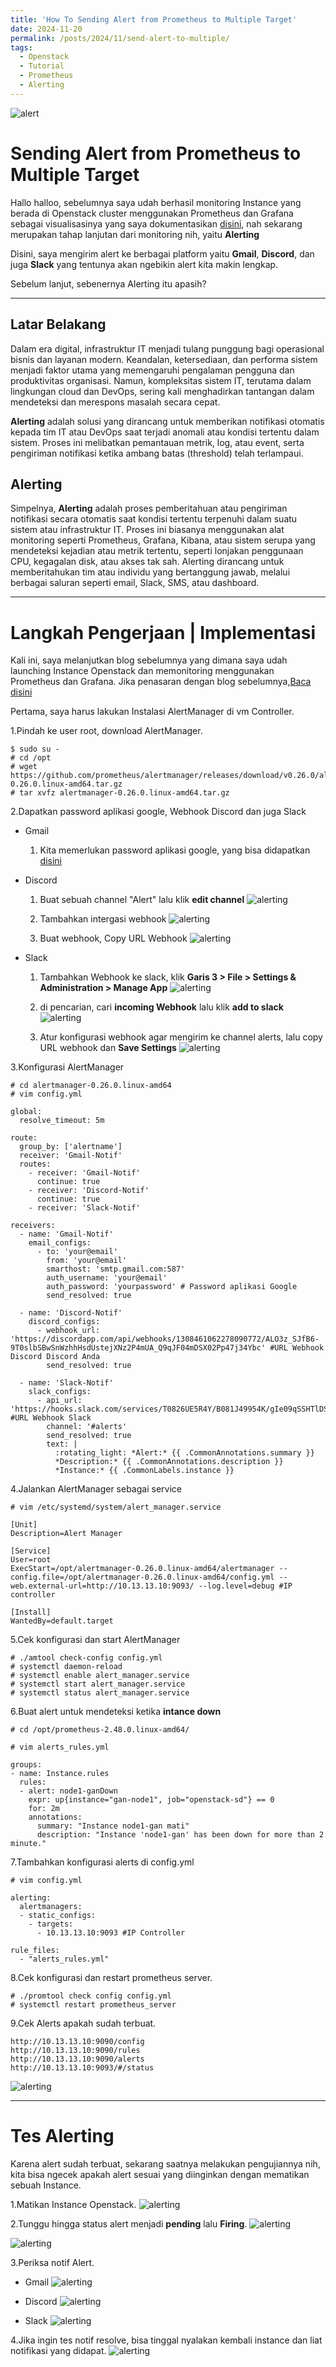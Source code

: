 ```yaml
---
title: 'How To Sending Alert from Prometheus to Multiple Target'
date: 2024-11-20
permalink: /posts/2024/11/send-alert-to-multiple/
tags:
  - Openstack
  - Tutorial
  - Prometheus
  - Alerting
---
```


![alert](/images/alert.png)

# **Sending Alert from Prometheus to Multiple Target**
Hallo halloo, sebelumnya saya udah berhasil monitoring Instance yang berada di Openstack cluster menggunakan Prometheus dan Grafana sebagai visualisasinya yang saya dokumentasikan [ disini](https://gantengjanuar.github.io//posts/2024/11/prometheus-instance-monitoring/), nah sekarang merupakan tahap lanjutan dari monitoring nih, yaitu **Alerting**

Disini, saya mengirim alert ke berbagai platform yaitu **Gmail**, **Discord**, dan juga **Slack** yang tentunya akan ngebikin alert kita makin lengkap.

Sebelum lanjut, sebenernya Alerting itu apasih?

---

## Latar Belakang
Dalam era digital, infrastruktur IT menjadi tulang punggung bagi operasional bisnis dan layanan modern. Keandalan, ketersediaan, dan performa sistem menjadi faktor utama yang memengaruhi pengalaman pengguna dan produktivitas organisasi. Namun, kompleksitas sistem IT, terutama dalam lingkungan cloud dan DevOps, sering kali menghadirkan tantangan dalam mendeteksi dan merespons masalah secara cepat.

**Alerting** adalah solusi yang dirancang untuk memberikan notifikasi otomatis kepada tim IT atau DevOps saat terjadi anomali atau kondisi tertentu dalam sistem. Proses ini melibatkan pemantauan metrik, log, atau event, serta pengiriman notifikasi ketika ambang batas (threshold) telah terlampaui.

## Alerting

Simpelnya, **Alerting** adalah proses pemberitahuan atau pengiriman notifikasi secara otomatis saat kondisi tertentu terpenuhi dalam suatu sistem atau infrastruktur IT. Proses ini biasanya menggunakan alat monitoring seperti Prometheus, Grafana, Kibana, atau sistem serupa yang mendeteksi kejadian atau metrik tertentu, seperti lonjakan penggunaan CPU, kegagalan disk, atau akses tak sah. Alerting dirancang untuk memberitahukan tim atau individu yang bertanggung jawab, melalui berbagai saluran seperti email, Slack, SMS, atau dashboard.

---

# Langkah Pengerjaan | Implementasi
Kali ini, saya melanjutkan blog sebelumnya yang dimana saya udah launching Instance Openstack dan memonitoring menggunakan Prometheus dan Grafana. Jika penasaran dengan blog sebelumnya,[Baca disini](https://gantengjanuar.github.io//posts/2024/11/prometheus-instance-monitoring/)

Pertama, saya harus lakukan Instalasi AlertManager di vm Controller.

1.Pindah ke user root, download AlertManager.
```
$ sudo su -
# cd /opt
# wget https://github.com/prometheus/alertmanager/releases/download/v0.26.0/alertmanager-0.26.0.linux-amd64.tar.gz
# tar xvfz alertmanager-0.26.0.linux-amd64.tar.gz
```
2.Dapatkan password aplikasi google, Webhook Discord dan juga Slack
* Gmail
  1. Kita memerlukan password aplikasi google, yang bisa didapatkan [disini](https://myaccount.google.com/u/0/apppasswords) 

* Discord
  1. Buat sebuah channel "Alert" lalu klik **edit channel**
  ![alerting](/images/alerting-1.png)
  
  2. Tambahkan intergasi webhook 
  ![alerting](/images/alerting-2.png)

  3. Buat webhook, Copy URL Webhook
  ![alerting](/images/alerting-3.png)

* Slack
  1. Tambahkan Webhook ke slack, klik **Garis 3 > File > Settings & Administration > Manage App**
  ![alerting](/images/alerting-5.png)

  2. di pencarian, cari **incoming Webhook** lalu klik **add to slack** 
  ![alerting](/images/alerting-4.png)

  3. Atur konfigurasi webhook agar mengirim ke channel alerts, lalu copy URL webhook dan **Save Settings**
  ![alerting](/images/alerting-6.png)

3.Konfigurasi AlertManager
```
# cd alertmanager-0.26.0.linux-amd64
# vim config.yml
```

```
global:
  resolve_timeout: 5m

route:
  group_by: ['alertname']
  receiver: 'Gmail-Notif'
  routes:
    - receiver: 'Gmail-Notif'
      continue: true
    - receiver: 'Discord-Notif'
      continue: true
    - receiver: 'Slack-Notif'

receivers:
  - name: 'Gmail-Notif'
    email_configs:
      - to: 'your@email'
        from: 'your@email'
        smarthost: 'smtp.gmail.com:587'
        auth_username: 'your@email'
        auth_password: 'yourpassword' # Password aplikasi Google
        send_resolved: true

  - name: 'Discord-Notif'
    discord_configs:
      - webhook_url: 'https://discordapp.com/api/webhooks/1308461062278090772/ALO3z_SJfB6-9T0slbSBwSnWzhhHsdUstejXNz2P4mUA_Q9qJF04mDSX02Pp47j34Ybc' #URL Webhook Discord Discord Anda
        send_resolved: true

  - name: 'Slack-Notif'
    slack_configs:
      - api_url: 'https://hooks.slack.com/services/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' #URL Webhook Slack
        channel: '#alerts'
        send_resolved: true
        text: |
          :rotating_light: *Alert:* {{ .CommonAnnotations.summary }}
          *Description:* {{ .CommonAnnotations.description }}
          *Instance:* {{ .CommonLabels.instance }}
```

4.Jalankan AlertManager sebagai service     
```
# vim /etc/systemd/system/alert_manager.service
```
```
[Unit]
Description=Alert Manager

[Service]
User=root
ExecStart=/opt/alertmanager-0.26.0.linux-amd64/alertmanager --config.file=/opt/alertmanager-0.26.0.linux-amd64/config.yml --web.external-url=http://10.13.13.10:9093/ --log.level=debug #IP controller

[Install]
WantedBy=default.target
```

5.Cek konfigurasi dan start AlertManager
```
# ./amtool check-config config.yml
# systemctl daemon-reload
# systemctl enable alert_manager.service
# systemctl start alert_manager.service
# systemctl status alert_manager.service
```
6.Buat alert untuk mendeteksi ketika **intance down**
```
# cd /opt/prometheus-2.48.0.linux-amd64/
```
```
# vim alerts_rules.yml 

groups:
- name: Instance.rules
  rules:
  - alert: node1-ganDown
    expr: up{instance="gan-node1", job="openstack-sd"} == 0
    for: 2m
    annotations:
      summary: "Instance node1-gan mati"
      description: "Instance 'node1-gan' has been down for more than 2 minute."
```

7.Tambahkan konfigurasi alerts di config.yml
```
# vim config.yml
```
```
alerting:
  alertmanagers:
  - static_configs:
    - targets:
      - 10.13.13.10:9093 #IP Controller

rule_files:
  - "alerts_rules.yml"
```

8.Cek konfigurasi dan restart prometheus server.
```
# ./promtool check config config.yml
# systemctl restart prometheus_server
```

9.Cek Alerts apakah sudah terbuat.
```
http://10.13.13.10:9090/config
http://10.13.13.10:9090/rules
http://10.13.13.10:9090/alerts
http://10.13.13.10:9093/#/status
```
![alerting](/images/alerting-7.png)

---

# Tes Alerting
Karena alert sudah terbuat, sekarang saatnya melakukan pengujiannya nih, kita bisa ngecek apakah alert sesuai yang diinginkan dengan mematikan sebuah Instance.

1.Matikan Instance Openstack.
![alerting](/images/matiin-instance.png)

2.Tunggu hingga status alert menjadi **pending** lalu **Firing**.
![alerting](/images/matiin-instance-1.png)

![alerting](/images/matiin-instance-2.png)

3.Periksa notif Alert.
  * Gmail
  ![alerting](/images/matiin-instance-3.png)

  * Discord
  ![alerting](/images/matiin-instance-4.png)

  * Slack
  ![alerting](/images/matiin-instance-5.png)

4.Jika ingin tes notif resolve, bisa tinggal nyalakan kembali instance dan liat notifikasi yang didapat.
![alerting](/images/matiin-instance-6.png)

